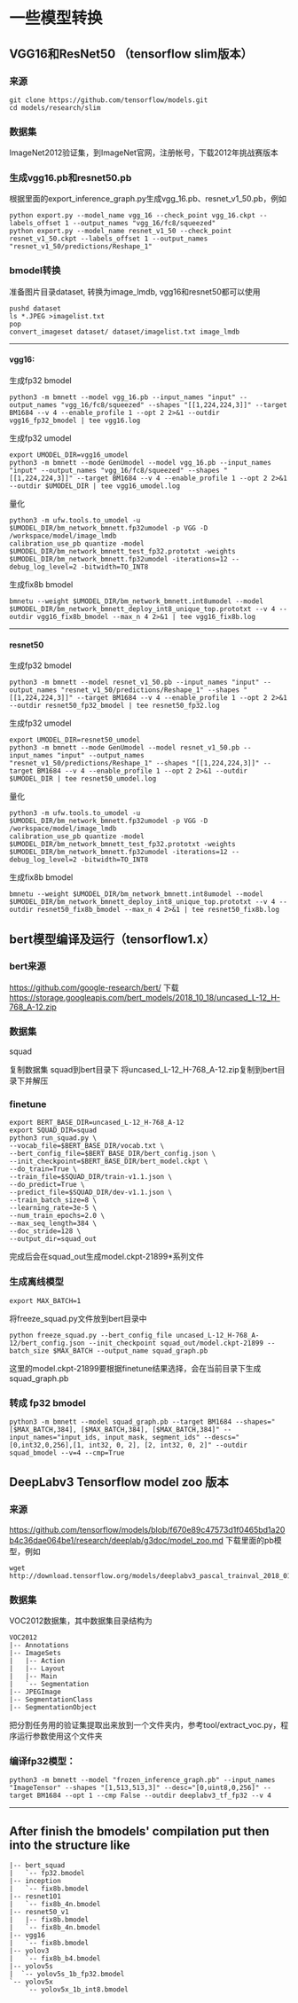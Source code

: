 # 一些模型转换

## VGG16和ResNet50 （tensorflow slim版本）

### 来源
```shell
git clone https://github.com/tensorflow/models.git
cd models/research/slim
```
### 数据集

ImageNet2012验证集，到ImageNet官网，注册帐号，下载2012年挑战赛版本

### 生成vgg16.pb和resnet50.pb
根据里面的export_inference_graph.py生成vgg_16.pb、resnet_v1_50.pb，例如
```shell
python export.py --model_name vgg_16 --check_point vgg_16.ckpt --labels_offset 1 --output_names "vgg_16/fc8/squeezed"
python export.py --model_name resnet_v1_50 --check_point resnet_v1_50.ckpt --labels_offset 1 --output_names "resnet_v1_50/predictions/Reshape_1"
```
### bmodel转换

准备图片目录dataset, 转换为image_lmdb, vgg16和resnet50都可以使用
```shell
pushd dataset
ls *.JPEG >imagelist.txt
pop
convert_imageset dataset/ dataset/imagelist.txt image_lmdb
```
-----------------------------------------------------------------------------------
#### vgg16:
生成fp32 bmodel

```shell
python3 -m bmnett --model vgg_16.pb --input_names "input" --output_names "vgg_16/fc8/squeezed" --shapes "[[1,224,224,3]]" --target BM1684 --v 4 --enable_profile 1 --opt 2 2>&1 --outdir vgg16_fp32_bmodel | tee vgg16.log
```

生成fp32 umodel

```shell
export UMODEL_DIR=vgg16_umodel
python3 -m bmnett --mode GenUmodel --model vgg_16.pb --input_names "input" --output_names "vgg_16/fc8/squeezed" --shapes "[[1,224,224,3]]" --target BM1684 --v 4 --enable_profile 1 --opt 2 2>&1 --outdir $UMODEL_DIR | tee vgg16_umodel.log
```

量化

```shell
python3 -m ufw.tools.to_umodel -u $UMODEL_DIR/bm_network_bmnett.fp32umodel -p VGG -D /workspace/model/image_lmdb
calibration_use_pb quantize -model $UMODEL_DIR/bm_network_bmnett_test_fp32.prototxt -weights $UMODEL_DIR/bm_network_bmnett.fp32umodel -iterations=12 --debug_log_level=2 -bitwidth=TO_INT8
```

生成fix8b bmodel

```shell
bmnetu --weight $UMODEL_DIR/bm_network_bmnett.int8umodel --model $UMODEL_DIR/bm_network_bmnett_deploy_int8_unique_top.prototxt --v 4 --outdir vgg16_fix8b_bmodel --max_n 4 2>&1 | tee vgg16_fix8b.log
```
--------------------------------------------------------------------------------------

#### resnet50

生成fp32 bmodel

```shell
python3 -m bmnett --model resnet_v1_50.pb --input_names "input" --output_names "resnet_v1_50/predictions/Reshape_1" --shapes "[[1,224,224,3]]" --target BM1684 --v 4 --enable_profile 1 --opt 2 2>&1 --outdir resnet50_fp32_bmodel | tee resnet50_fp32.log
```

生成fp32 umodel

```shell
export UMODEL_DIR=resnet50_umodel
python3 -m bmnett --mode GenUmodel --model resnet_v1_50.pb --input_names "input" --output_names "resnet_v1_50/predictions/Reshape_1" --shapes "[[1,224,224,3]]" --target BM1684 --v 4 --enable_profile 1 --opt 2 2>&1 --outdir $UMODEL_DIR | tee resnet50_umodel.log
```

量化

```shell
python3 -m ufw.tools.to_umodel -u $UMODEL_DIR/bm_network_bmnett.fp32umodel -p VGG -D /workspace/model/image_lmdb
calibration_use_pb quantize -model $UMODEL_DIR/bm_network_bmnett_test_fp32.prototxt -weights $UMODEL_DIR/bm_network_bmnett.fp32umodel -iterations=12 --debug_log_level=2 -bitwidth=TO_INT8
```

生成fix8b bmodel

```shell
bmnetu --weight $UMODEL_DIR/bm_network_bmnett.int8umodel --model $UMODEL_DIR/bm_network_bmnett_deploy_int8_unique_top.prototxt --v 4 --outdir resnet50_fix8b_bmodel --max_n 4 2>&1 | tee resnet50_fix8b.log
```

## bert模型编译及运行（tensorflow1.x）

### bert来源
https://github.com/google-research/bert/
下载 https://storage.googleapis.com/bert_models/2018_10_18/uncased_L-12_H-768_A-12.zip
### 数据集
squad

复制数据集 squad到bert目录下
将uncased_L-12_H-768_A-12.zip复制到bert目录下并解压

### finetune

```shell
export BERT_BASE_DIR=uncased_L-12_H-768_A-12
export SQUAD_DIR=squad
python3 run_squad.py \
--vocab_file=$BERT_BASE_DIR/vocab.txt \
--bert_config_file=$BERT_BASE_DIR/bert_config.json \
--init_checkpoint=$BERT_BASE_DIR/bert_model.ckpt \
--do_train=True \
--train_file=$SQUAD_DIR/train-v1.1.json \
--do_predict=True \
--predict_file=$SQUAD_DIR/dev-v1.1.json \
--train_batch_size=8 \
--learning_rate=3e-5 \
--num_train_epochs=2.0 \
--max_seq_length=384 \
--doc_stride=128 \
--output_dir=squad_out
```

完成后会在squad_out生成model.ckpt-21899*系列文件

### 生成离线模型

```shell
export MAX_BATCH=1
```
将freeze_squad.py文件放到bert目录中

```shell
python freeze_squad.py --bert_config_file uncased_L-12_H-768_A-12/bert_config.json --init_checkpoint squad_out/model.ckpt-21899 --batch_size $MAX_BATCH --output_name squad_graph.pb
```

这里的model.ckpt-21899要根据finetune结果选择，会在当前目录下生成squad_graph.pb


### 转成 fp32 bmodel

```shell
python3 -m bmnett --model squad_graph.pb --target BM1684 --shapes="[$MAX_BATCH,384], [$MAX_BATCH,384], [$MAX_BATCH,384]" --input_names="input_ids, input_mask, segment_ids" --descs="[0,int32,0,256],[1, int32, 0, 2], [2, int32, 0, 2]" --outdir squad_bmodel --v=4 --cmp=True
```

## DeepLabv3 Tensorflow model zoo 版本

### 来源
https://github.com/tensorflow/models/blob/f670e89c47573d1f0465bd1a20b4c36dae064be1/research/deeplab/g3doc/model_zoo.md
下载里面的pb模型，例如
```shell
wget http://download.tensorflow.org/models/deeplabv3_pascal_trainval_2018_01_04.tar.gz
```
### 数据集
VOC2012数据集，其中数据集目录结构为
```shell
VOC2012
|-- Annotations
|-- ImageSets
|   |-- Action
|   |-- Layout
|   |-- Main
|   `-- Segmentation
|-- JPEGImage
|-- SegmentationClass
|-- SegmentationObject

```
把分割任务用的验证集提取出来放到一个文件夹内，参考tool/extract_voc.py，程序运行参数使用这个文件夹
### 编译fp32模型：
```shell
python3 -m bmnett --model "frozen_inference_graph.pb" --input_names "ImageTensor" --shapes "[1,513,513,3]" --desc="[0,uint8,0,256]" --target BM1684 --opt 1 --cmp False --outdir deeplabv3_tf_fp32 --v 4
```

 ------------------------------------------------------------------------------------------------
## After finish the bmodels' compilation put then into the structure like

```shell
|-- bert_squad
|   `-- fp32.bmodel
|-- inception
|   `-- fix8b.bmodel
|-- resnet101
|   `-- fix8b_4n.bmodel
|-- resnet50_v1
|   |-- fix8b.bmodel
|   `-- fix8b_4n.bmodel
|-- vgg16
|   `-- fix8b.bmodel
|-- yolov3
|   `-- fix8b_b4.bmodel
|-- yolov5s
|  `-- yolov5s_1b_fp32.bmodel
`-- yolov5x
    `-- yolov5x_1b_int8.bmodel
```
